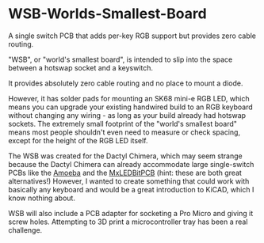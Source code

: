 # WSB-Worlds-Smallest-Board
A single switch PCB that adds per-key RGB support but provides zero cable routing.

"WSB", or "world's smallest board", is intended to slip into the space between a hotswap socket and a keyswitch.

It provides absolutely zero cable routing and no place to mount a diode.

However, it has solder pads for mounting an SK68 mini-e RGB LED, which means you can upgrade your existing handwired build to an RGB keyboard without changing any wiring - as long as your build already had hotswap sockets. The extremely small footprint of the "world's smallest board" means most people shouldn't even need to measure or check spacing, except for the height of the RGB LED itself.

The WSB was created for the Dactyl Chimera, which may seem strange because the Dactyl Chimera can already accommodate large single-switch PCBs like the [Amoeba](https://github.com/mtl/keyboard-pcbs) and the [MxLEDBitPCB](https://swanmatch.github.io/MxLEDBitPCB/) (hint: these are both great alternatives!) However, I wanted to create something that could work with basically any keyboard and would be a great introduction to KiCAD, which I know nothing about.

WSB will also include a PCB adapter for socketing a Pro Micro and giving it screw holes. Attempting to 3D print a microcontroller tray has been a real challenge.
